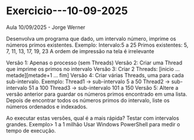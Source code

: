 # Exercicio---10-09-2025
Aula 10/09/2025 - Jorge Werner

Desenvolva um programa que dado, um intervalo número, imprime os números primos existentes. Exemplo:
Intervalo:5 a 25
Primos existentes: 5, 7, 11, 13, 17, 19, 23
A ordem de impressão na tela é irrelevante

Versão 1: Apenas o processo (sem Threads)
Versão 2: Criar uma Thread que imprime os primos no intervalo
Versão 3: Criar 2 Threads: [inicio ... metade][metade+1 ... fim]
Versão 4: Criar várias Threads, uma para cada sub-intervalo. Exemplo:
Thread1 -> sub-intervalo 5 a 50
Thread2 -> sub-intervalo 51 a 100
Thread3 -> sub-intervalo 101 a 150
Versão 5: Altere a versão anterior para guardar os números primos encontrado em uma lista. Depois de encontrar todos os números primos do intervalo, liste os números ordenados e indexados.

Ao executar estas versões, qual é a mais rápida?
Testar com intervalos grandes. Exemplo> 1 a 1 milhão
Usar Windows PowerShell para medir o tempo de execução.

